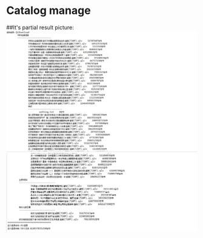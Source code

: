 Catalog manage
=================
##It's partial result picture:<br>
![result picture1](https://github.com/qinyitian/javawork/raw/master/img/catalog.jpg)
![result picture2](https://github.com/qinyitian/javawork/raw/master/img/catalog1.jpg)

